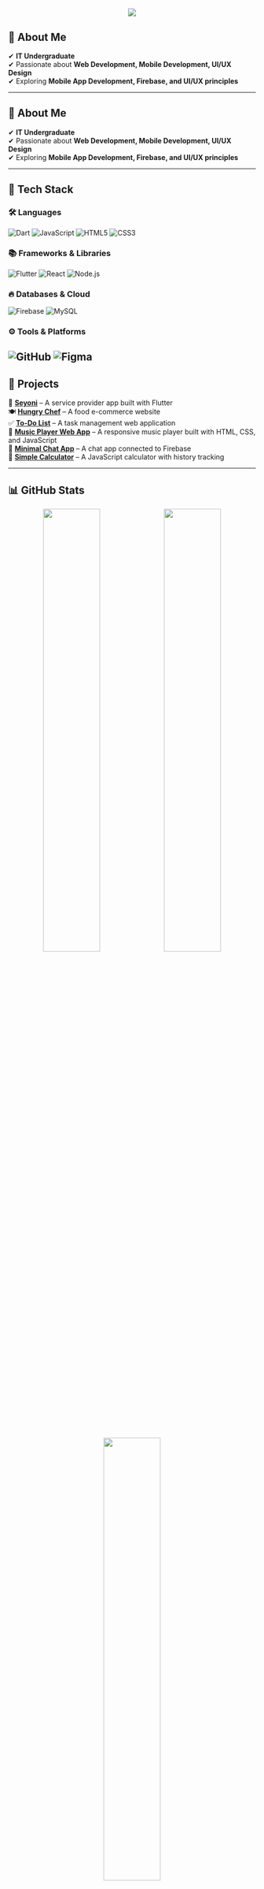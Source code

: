 <h1 align="center">
  <img src="https://readme-typing-svg.herokuapp.com?font=Fira+Code&size=24&duration=4000&pause=1000&color=F7A8B8&center=true&vCenter=true&width=600&lines=Hi+there,+I'm+Pramodi+Dewindi!+👋;Aspiring+Software+Engineer" />
</h1>

<!--<p align="center">
  <img src="girl.webp" alt="Pramodi Dewindi" width="200" style="border-radius: 50%; border: 5px solid #F7A8B8; box-shadow: 0px 0px 10px rgba(0, 0, 0, 0.15);">
</p> -->

## 🌟 About Me  
✔ **IT Undergraduate**  
✔ Passionate about **Web Development, Mobile Development, UI/UX Design**  
✔ Exploring **Mobile App Development, Firebase, and UI/UX principles**  



---

## 🌟 About Me  
✔ **IT Undergraduate**  
✔ Passionate about **Web Development, Mobile Development, UI/UX Design**  
✔ Exploring **Mobile App Development, Firebase, and UI/UX principles**     

---

## 🚀 Tech Stack  

### 🛠 Languages  
![Dart](https://img.shields.io/badge/Dart-0175C2?style=for-the-badge&logo=dart&logoColor=white)   ![JavaScript](https://img.shields.io/badge/JavaScript-F7DF1E?style=for-the-badge&logo=javascript&logoColor=black)    ![HTML5](https://img.shields.io/badge/HTML5-E34F26?style=for-the-badge&logo=html5&logoColor=white)   ![CSS3](https://img.shields.io/badge/CSS3-1572B6?style=for-the-badge&logo=css3&logoColor=white)  

### 📚 Frameworks & Libraries  
![Flutter](https://img.shields.io/badge/Flutter-02569B?style=for-the-badge&logo=flutter&logoColor=white)   ![React](https://img.shields.io/badge/React-20232A?style=for-the-badge&logo=react&logoColor=61DAFB)   ![Node.js](https://img.shields.io/badge/Node.js-43853D?style=for-the-badge&logo=node.js&logoColor=white)  

### 🔥 Databases & Cloud  
![Firebase](https://img.shields.io/badge/Firebase-ffca28?style=for-the-badge&logo=firebase&logoColor=black)  ![MySQL](https://img.shields.io/badge/MySQL-4479A1?style=for-the-badge&logo=mysql&logoColor=white)  

### ⚙ Tools & Platforms  
![GitHub](https://img.shields.io/badge/GitHub-181717?style=for-the-badge&logo=github&logoColor=white)   ![Figma](https://img.shields.io/badge/Figma-F24E1E?style=for-the-badge&logo=figma&logoColor=white)  
---

## 🎯 Projects  

📱 **[Seyoni](https://github.com/your-repo)** – A service provider app built with Flutter  
🍽 **[Hungry Chef](https://github.com/your-repo)** – A food e-commerce website  
✅ **[To-Do List](https://github.com/your-repo)** – A task management web application  
🎵 **[Music Player Web App](https://github.com/your-repo)** – A responsive music player built with HTML, CSS, and JavaScript  
💬 **[Minimal Chat App](https://github.com/your-repo)** – A chat app connected to Firebase  
🧮 **[Simple Calculator](https://github.com/your-repo)** – A JavaScript calculator with history tracking  

---

## 📊 GitHub Stats  

<p align="center">
  <img src="https://github-readme-stats.vercel.app/api?username=DewindiP&show_icons=true&theme=radical" width="48%" />
  <img src="https://github-readme-streak-stats.herokuapp.com/?user=DewindiP&theme=radical" width="48%" />
</p>

<p align="center">
  <img src="https://github-readme-stats.vercel.app/api/top-langs?username=DewindiP&show_icons=true&locale=en&layout=compact" width="48%" />
</p>

---

## 🌍 Connect with Me  

<p align="center">
  <a href="https://www.linkedin.com/in/your-profile" target="_blank">
    <img src="https://img.shields.io/badge/LinkedIn-0077B5?style=for-the-badge&logo=linkedin&logoColor=white">
  </a>
  <a href="https://github.com/DewindiP" target="_blank">
    <img src="https://img.shields.io/badge/GitHub-100000?style=for-the-badge&logo=github&logoColor=white">
  </a>
  <a href="https://medium.com/@your-medium" target="_blank">
    <img src="https://img.shields.io/badge/Medium-000000?style=for-the-badge&logo=medium&logoColor=white">
  </a>
</p>

---

## 🎖 Badges  

<p align="center">
  <a href="https://holopin.io/@dewindip">
    <img src="https://holopin.me/dewindip" alt="Holopin Badges">
  </a>
</p>

---

⭐ **If you like my work, feel free to give a star!** 🌟  

<p align="center">
  <img src="https://media.giphy.com/media/xT9IgzoKnwFNmISR8I/giphy.gif" width="300px">
</p>
